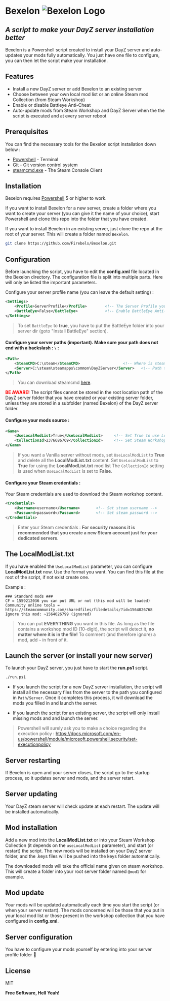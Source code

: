 # Bexelon ![Bexelon Logo](https://i.ibb.co/GWhXyMK/Bexelon-50-no-bg.png)
## _A script to make your DayZ server installation better_

Bexelon is a Powershell script created to install your DayZ server and auto-updates your mods fully automatically. You just have one file to configure, you can then let the script make your installation.

## Features

- Install a new DayZ server or add Bexelon to an existing server
- Choose between your own local mod list or an online Steam mod Collection (from Steam Workshop)
- Enable or disable Battleye Anti-Cheat
- Auto-update mods from Steam Workshop and DayZ Server when the the script is executed and at every server reboot

## Prerequisites

You can find the necessary tools for the Bexelon script installation down below :

- [Powershell](https://docs.microsoft.com/en-us/powershell/scripting/overview) - Terminal
- [Git](https://git-scm.com/) - Git version control system
- [steamcmd.exe](https://developer.valvesoftware.com/wiki/SteamCMD#Downloading_SteamCMD) - The Steam Console Client

## Installation

Bexelon requires [Powershell](https://docs.microsoft.com/en-us/powershell/scripting/overview) 5 or higher to work.

If you want to install Bexelon for a new server, create a folder where you want to create your server (you can give it the name of your choice), start Powershell and clone this repo into the folder that you have created.

If you want to install Bexelon in an existing server, just clone the repo at the root of your server. This will create a folder named `Bexelon`.

```sh
git clone https://github.com/Firebels/Bexelon.git
```

## Configuration

Before launching the script, you have to edit the **config.xml** file located in the Bexelon directory. The configuration file is split into multiple parts.
Here will only be listed the important parameters.

Configure your server profile name (you can leave the default setting) :

```xml
<Settings>
	<Profile>ServerProfile</Profile>		<!-- The Server Profile you want to use (ex: ServerName) -->
	<BattleEye>False</BattleEye>			<!-- Enable BattleEye Anti-Cheat [True/False]? -->
</Settings>
```

> To set `BattleEye` to **true**, you have to put the BattleEye folder into your server dir (goto "Install BattleEye" section).

#### Configure your server paths (**important**). Make sure your path does not end with a backslash : `\` :

```xml
<Path>
	<SteamCMD>C:\steam</SteamCMD>	       			<!-- Where is steamcmd.exe ? -->
	<Server>C:\steam\steamapps\common\DayZServer</Server>	<!-- Path to Game Server (ex: C:\servers\DayzServer) -->
</Path>
```

> You can download steamcmd [here](https://steamcdn-a.akamaihd.net/client/installer/steamcmd.zip).

<span style="color:red">**BE AWARE!**</span> The script files cannot be stored in the root location path of the DayZ server folder that you have created or your existing server folder, unless they are stored in a subfolder (named Bexelon) of the DayZ server folder.

#### Configure your mods source :

```xml
<Game>
	<UseLocalModList>True</UseLocalModList>		<!-- Set True to use LocalModList.txt -->
	<CollectionId>2376686769</CollectionId>		<!-- Set Steam Workshop Collection ID (If API List) -->
</Game>
```

> If you want a Vanilla server without mods, set `UseLocalModList` to **True** and delete all the **LocalModList.txt** content.
> Set `UseLocalModList` to **True** for using the **LocalModList.txt** mod list
> The  `CollectionId` setting is used when `UseLocalModList` is set to **False**.

#### Configure your Steam credentials :

Your Steam credentials are used to download the Steam workshop content.

```xml
<Credentials> 
	<Username>username</Username>		<!-- Set steam username -->
	<Password>password</Password>		<!-- Set steam password -->
</Credentials>
```

> Enter your Steam credentials : **For security reasons it is recommended that you create a new Steam account just for your dedicated servers**.

## The LocalModList.txt

If you have enabled the `UseLocalModList` parameter, you can configure **LocalModList.txt** now. Use the format you want. You can find this file at the root of the script, if not exist create one.

Example :

```
### Standard mods ###
CF = 1559212036 you can put URL or not (this mod will be loaded)
Community online tools = https://steamcommunity.com/sharedfiles/filedetails/?id=1564026768
Ignore this mod: ~1564026799 (ignored)
```

> You can put **EVERYTHING** you want in this file. As long as the file contains a workshop mod ID (10-digit), the script will detect it, **no matter where it is in the file!**
To comment (and therefore ignore) a mod, add `~` in front of it.

## Launch the server (or install your new server)

To launch your DayZ server, you just have to start the **run.ps1** script.

```sh
./run.ps1
```

- If you launch the script for a new DayZ server installation, the script will install all the necessary files from the server to the path you configured in `Path/Server`. Once it completes this process, it will download the mods you filled in and launch the server.

- If you launch the script for an existing server, the script will only install missing mods and and launch the server.

> Powershell will surely ask you to make a choice regarding the execution policy :
> https://docs.microsoft.com/en-us/powershell/module/microsoft.powershell.security/set-executionpolicy

## Server restarting

If Bexelon is open and your server closes, the script go to the startup process, so it updates server and mods, and the server retart.

## Server updating

Your DayZ steam server will check update at each restart. The update will be installed automatically.

## Mod installation

Add a new mod into the **LocalModList.txt** or into your Steam Workshop Collection (it depends on the `useLocalModList` parameter), and start (or restart) the script. The new mods will be installed on your DayZ server folder, and the .keys files will be pushed into the keys folder automatically.

The downloaded mods will take the official name given on steam workshop. This will create a folder into your root server folder named `@mod1` for example.

## Mod update

Your mods will be updated automatically each time you start the script (or when your server restart). 
The mods concerned will be those that you put in your local mod list or those present in the workshop collection that you have configured in **config.xml**.

## Server configuration

You have to configure your mods yourself by entering into your server profile folder 🙂

## License

MIT 

**Free Software, Hell Yeah!**
